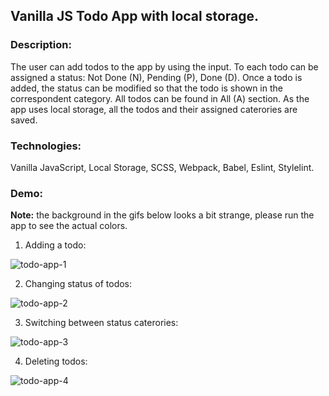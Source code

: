 ## Vanilla JS Todo App with local storage.

### Description: 
The user can add todos to the app by using the input. To each todo can be assigned a status: Not Done (N), Pending (P), Done (D). Once a todo is added, the status can be modified so that the todo is shown in the correspondent category. All todos can be found in All (A) section. As the app uses local storage, all the todos and their assigned caterories are saved.

### Technologies: 
Vanilla JavaScript, Local Storage, SCSS, Webpack, Babel, Eslint, Stylelint.

### Demo:

**Note:** the background in the gifs below looks a bit strange, please run the app to see the actual colors.

1. Adding a todo:

![todo-app-1](https://user-images.githubusercontent.com/66952678/102696196-6d017500-4224-11eb-997b-a352f477b106.gif)

2. Changing status of todos:

![todo-app-2](https://user-images.githubusercontent.com/66952678/102695965-c5377780-4222-11eb-9f80-1f4834550992.gif)


3. Switching between status caterories:

![todo-app-3](https://user-images.githubusercontent.com/66952678/102696038-67575f80-4223-11eb-82cc-6c16651c7198.gif)

4. Deleting todos:

![todo-app-4](https://user-images.githubusercontent.com/66952678/102696087-abe2fb00-4223-11eb-8686-90542b806368.gif)
